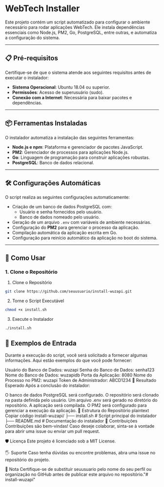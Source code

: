 # WebTech Installer

Este projeto contém um script automatizado para configurar o ambiente necessário para rodar aplicações WebTech. Ele instala dependências essenciais como Node.js, PM2, Go, PostgreSQL, entre outras, e automatiza a configuração do sistema.

---

## 📋 Pré-requisitos

Certifique-se de que o sistema atende aos seguintes requisitos antes de executar o instalador:

- **Sistema Operacional**: Ubuntu 18.04 ou superior.
- **Permissões**: Acesso de superusuário (sudo).
- **Conexão com a Internet**: Necessária para baixar pacotes e dependências.

---

## 📦 Ferramentas Instaladas

O instalador automatiza a instalação das seguintes ferramentas:

- **Node.js e npm**: Plataforma e gerenciador de pacotes JavaScript.
- **PM2**: Gerenciador de processos para aplicações Node.js.
- **Go**: Linguagem de programação para construir aplicações robustas.
- **PostgreSQL**: Banco de dados relacional.

---

## 🛠️ Configurações Automáticas

O script realiza as seguintes configurações automaticamente:

- Criação de um banco de dados PostgreSQL com:
  - Usuário e senha fornecidos pelo usuário.
  - Banco de dados nomeado pelo usuário.
- Geração de um arquivo `.env` com variáveis de ambiente necessárias.
- Configuração do **PM2** para gerenciar o processo da aplicação.
- Compilação automática da aplicação escrita em Go.
- Configuração para reinício automático da aplicação no boot do sistema.

---

## 🚀 Como Usar

### 1. Clone o Repositório

1. Clone o Repositório

```bash
git clone https://github.com/seuusuario/install-wuzapi.git
```

2. Torne o Script Executável
```bash
chmod +x install.sh
```

3. Execute o Instalador
```bash
./install.sh
```

## 📝 Exemplos de Entrada
Durante a execução do script, você será solicitado a fornecer algumas informações. Aqui estão exemplos do que você pode fornecer:

Usuário do Banco de Dados: wuzapi
Senha do Banco de Dados: senha123
Nome do Banco de Dados: wuzapidb
Porta da Aplicação: 8080
Nome do Processo no PM2: wuzapi
Token de Administrador: ABCD1234
🎯 Resultado Esperado
Após a conclusão do instalador:

O banco de dados PostgreSQL será configurado.
O repositório será clonado na pasta definida pelo usuário.
Um arquivo .env será gerado no diretório do repositório.
A aplicação será compilada.
O PM2 será configurado para gerenciar a execução da aplicação.
📂 Estrutura do Repositório
plaintext
Copiar código
install-wuzapi/
├── install.sh         # Script principal do instalador
├── README.md          # Documentação do instalador
🤝 Contribuições
Contribuições são bem-vindas! Caso deseje colaborar, sinta-se à vontade para abrir uma issue ou enviar um pull request.

🛡️ Licença
Este projeto é licenciado sob a MIT License.

🖐️ Suporte
Caso tenha dúvidas ou encontre problemas, abra uma issue no repositório do projeto.

📢 Nota
Certifique-se de substituir seuusuario pelo nome do seu perfil ou organização no GitHub antes de publicar este arquivo no repositório."# install-wuzapi" 
